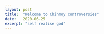 ```yaml
---
layout: post
title:  "Welcome to Chinmoy controversies"
date:   2020-06-25
excerpt: "self realise god"
---
```

